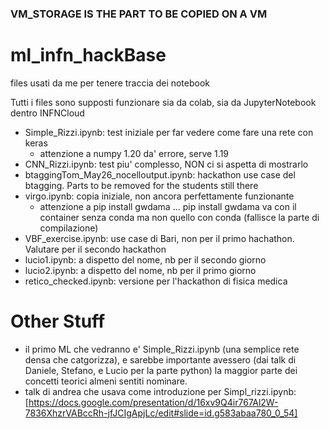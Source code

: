 ### VM_STORAGE IS THE PART TO BE COPIED ON A VM

# ml_infn_hackBase
files usati da me per tenere traccia dei notebook

Tutti i files sono supposti funzionare sia da colab, sia da JupyterNotebook dentro INFNCloud

- Simple_Rizzi.ipynb: test iniziale per far vedere come fare una rete con keras
  - attenzione a numpy 1.20 da' errore, serve 1.19
- CNN_Rizzi.ipynb: test piu' complesso, NON ci si aspetta di mostrarlo
- btaggingTom_May26_nocelloutput.ipynb: hackathon use case del btagging. Parts to be removed for the students still there
- virgo.ipynb: copia iniziale, non ancora perfettamente funzionante
  - attenzione a pip install gwdama ... pip install gwdama va con il container senza conda ma non quello con conda (fallisce la parte di compilazione)
- VBF_exercise.ipynb: use case di Bari, non per il primo hachathon. Valutare per il secondo hackathon
- lucio1.ipynb: a dispetto del nome, nb per il secondo giorno
- lucio2.ipynb: a dispetto del nome, nb per il primo giorno
- retico_checked.ipynb: versione per l'hackathon di fisica medica


# Other Stuff
- il primo ML che vedranno e' Simple_Rizzi.ipynb (una semplice rete densa che catgorizza), e sarebbe importante avessero (dai talk di Daniele, Stefano, e Lucio per la parte python) la maggior parte dei concetti teorici almeni sentiti nominare. 
- talk di andrea che usava come introduzione per Simpl_rizzi.ipynb: [https://docs.google.com/presentation/d/16xv9Q4ir767Al2W-7836XhzrVABccRh-jfJCIgApjLc/edit#slide=id.g583abaa780_0_54]
